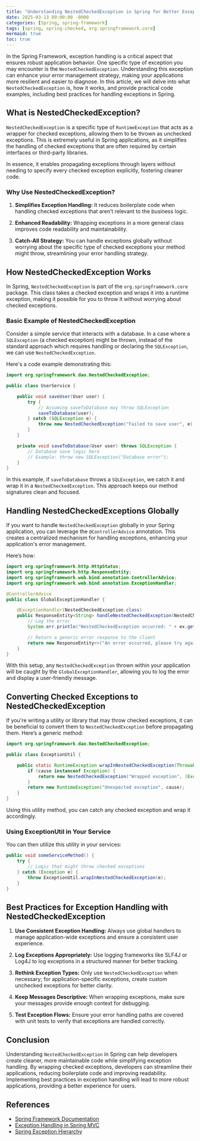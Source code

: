 ```yaml
---
title: "Understanding NestedCheckedException in Spring for Better Exception Handling"
date: 2025-03-13 09:00:00 -0000
categories: [Spring, spring-framework]
tags: [spring, spring-checked, org.springframework.core]
mermaid: true
toc: true
---
```



In the Spring Framework, exception handling is a critical aspect that ensures robust application behavior. One specific type of exception you may encounter is the `NestedCheckedException`. Understanding this exception can enhance your error management strategy, making your applications more resilient and easier to diagnose. In this article, we will delve into what `NestedCheckedException` is, how it works, and provide practical code examples, including best practices for handling exceptions in Spring.

## What is NestedCheckedException?

`NestedCheckedException` is a specific type of `RuntimeException` that acts as a wrapper for checked exceptions, allowing them to be thrown as unchecked exceptions. This is extremely useful in Spring applications, as it simplifies the handling of checked exceptions that are often required by certain interfaces or third-party libraries.

In essence, it enables propagating exceptions through layers without needing to specify every checked exception explicitly, fostering cleaner code.

### Why Use NestedCheckedException?

1. **Simplifies Exception Handling:** It reduces boilerplate code when handling checked exceptions that aren’t relevant to the business logic.
  
2. **Enhanced Readability:** Wrapping exceptions in a more general class improves code readability and maintainability.

3. **Catch-All Strategy:** You can handle exceptions globally without worrying about the specific type of checked exceptions your method might throw, streamlining your error handling strategy.

## How NestedCheckedException Works

In Spring, `NestedCheckedException` is part of the `org.springframework.core` package. This class takes a checked exception and wraps it into a runtime exception, making it possible for you to throw it without worrying about checked exceptions.

### Basic Example of NestedCheckedException

Consider a simple service that interacts with a database. In a case where a `SQLException` (a checked exception) might be thrown, instead of the standard approach which requires handling or declaring the `SQLException`, we can use `NestedCheckedException`.

Here's a code example demonstrating this:

```java
import org.springframework.dao.NestedCheckedException;

public class UserService {

    public void saveUser(User user) {
        try {
            // Assuming saveToDatabase may throw SQLException
            saveToDatabase(user);
        } catch (SQLException e) {
            throw new NestedCheckedException("Failed to save user", e);
        }
    }

    private void saveToDatabase(User user) throws SQLException {
        // Database save logic here
        // Example: throw new SQLException("Database error");
    }
}
```

In this example, if `saveToDatabase` throws a `SQLException`, we catch it and wrap it in a `NestedCheckedException`. This approach keeps our method signatures clean and focused.

## Handling NestedCheckedExceptions Globally

If you want to handle `NestedCheckedException` globally in your Spring application, you can leverage the `@ControllerAdvice` annotation. This creates a centralized mechanism for handling exceptions, enhancing your application's error management.

Here’s how:

```java
import org.springframework.http.HttpStatus;
import org.springframework.http.ResponseEntity;
import org.springframework.web.bind.annotation.ControllerAdvice;
import org.springframework.web.bind.annotation.ExceptionHandler;

@ControllerAdvice
public class GlobalExceptionHandler {

    @ExceptionHandler(NestedCheckedException.class)
    public ResponseEntity<String> handleNestedCheckedException(NestedCheckedException ex) {
        // Log the error
        System.err.println("NestedCheckedException occurred: " + ex.getMessage());

        // Return a generic error response to the client
        return new ResponseEntity<>("An error occurred, please try again later.", HttpStatus.INTERNAL_SERVER_ERROR);
    }
}
```

With this setup, any `NestedCheckedException` thrown within your application will be caught by the `GlobalExceptionHandler`, allowing you to log the error and display a user-friendly message.

## Converting Checked Exceptions to NestedCheckedException

If you're writing a utility or library that may throw checked exceptions, it can be beneficial to convert them to `NestedCheckedException` before propagating them. Here’s a generic method:

```java
import org.springframework.dao.NestedCheckedException;

public class ExceptionUtil {

    public static RuntimeException wrapInNestedCheckedException(Throwable cause) {
        if (cause instanceof Exception) {
            return new NestedCheckedException("Wrapped exception", (Exception) cause);
        }
        return new RuntimeException("Unexpected exception", cause);
    }
}
```

Using this utility method, you can catch any checked exception and wrap it accordingly.

### Using ExceptionUtil in Your Service

You can then utilize this utility in your services:

```java
public void someServiceMethod() {
    try {
        // Logic that might throw checked exceptions
    } catch (Exception e) {
        throw ExceptionUtil.wrapInNestedCheckedException(e);
    }
}
```

## Best Practices for Exception Handling with NestedCheckedException

1. **Use Consistent Exception Handling:** Always use global handlers to manage application-wide exceptions and ensure a consistent user experience.

2. **Log Exceptions Appropriately:** Use logging frameworks like SLF4J or Log4J to log exceptions in a structured manner for better tracking.

3. **Rethink Exception Types:** Only use `NestedCheckedException` when necessary; for application-specific exceptions, create custom unchecked exceptions for better clarity.

4. **Keep Messages Descriptive:** When wrapping exceptions, make sure your messages provide enough context for debugging.

5. **Test Exception Flows:** Ensure your error handling paths are covered with unit tests to verify that exceptions are handled correctly.

## Conclusion

Understanding `NestedCheckedException` in Spring can help developers create cleaner, more maintainable code while simplifying exception handling. By wrapping checked exceptions, developers can streamline their applications, reducing boilerplate code and improving readability. Implementing best practices in exception handling will lead to more robust applications, providing a better experience for users.

## References

- [Spring Framework Documentation](https://docs.spring.io/spring-framework/docs/current/reference/html/web.html#mvc-exception-handling)
- [Exception Handling in Spring MVC](https://www.baeldung.com/exception-handling-for-rest-with-spring)
- [Spring Exception Hierarchy](https://docs.spring.io/spring-framework/docs/current/javadoc-api/org/springframework/dao/NestedCheckedException.html)
